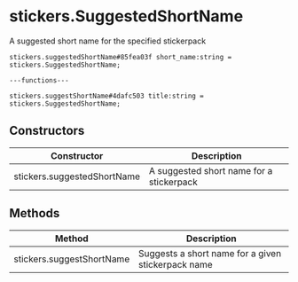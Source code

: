 # stickers.SuggestedShortName
A suggested short name for the specified stickerpack

```
stickers.suggestedShortName#85fea03f short_name:string = stickers.SuggestedShortName;

---functions---

stickers.suggestShortName#4dafc503 title:string = stickers.SuggestedShortName;
```

## Constructors
| Constructor | Description |
| ---- | ----------- |
| stickers.suggestedShortName | A suggested short name for a stickerpack |


## Methods
| Method | Description |
| ---- | ----------- |
| stickers.suggestShortName | Suggests a short name for a given stickerpack name |


